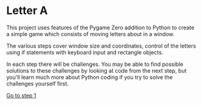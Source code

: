 # Letter A

This project uses features of the Pygame Zero addition to Python to create a simple game which consists of moving letters about in a window.

The various steps cover window size and coordinates, control of the letters using if statements with keyboard input and rectangle objects.

In each step there will be challenges. You may be able to find possible solutions to these challenges by looking at code from the next step, but you'll learn much more about Python coding if you try to solve the challenges yourself first.

[Go to step 1](Step1-display_letter)
